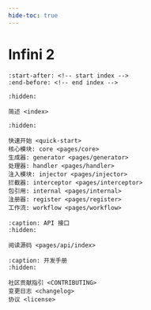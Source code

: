 ```yaml
---
hide-toc: true
---
```


# Infini 2

```{include} ../../README.md
:start-after: <!-- start index -->
:end-before: <!-- end index -->
```

```{toctree}
:hidden:

简述 <index>
```

```{toctree}
:hidden:

快速开始 <quick-start>
核心模块: core <pages/core>
生成器: generator <pages/generator>
处理器: handler <pages/handler>
注入模块: injector <pages/injector>
拦截器: interceptor <pages/interceptor>
包引用: internal <pages/internal>
注册器: register <pages/register>
工作流: workflow <pages/workflow>
```

```{toctree}
:caption: API 接口
:hidden:

阅读源码 <pages/api/index>
```

```{toctree}
:caption: 开发手册
:hidden:

社区贡献指引 <CONTRIBUTING>
变更日志 <changelog>
协议 <license>
```
